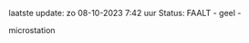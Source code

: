 laatste update: 
zo 08-10-2023  7:42   uur 
Status: FAALT - geel - 
<div class="service Y">microstation</div>